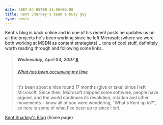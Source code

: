 ```yaml
---
date: 2007-04-05T08:13:00+00:00
title: Kent Sharkey's been a busy guy
type: posts
---
```

Kent's blog is back online and in one of his recent posts he updates us on all the projects he's been working since he left Microsoft (where we were both working at MSDN as content strategists)... tons of cool stuff, definitely worth reading through and following some links.

> ##### Wednesday, April 04, 2007 [#](http://www.acmebinary.com/blog/archive/2007/04/04.aspx)
>
> ###### [What has been occupying my time](http://www.acmebinary.com/blog/archive/2007/04/04/256.aspx)
>
> It's been about a nice round 17 months (give or take) since I left Microsoft. Since then, Microsoft shipped some software, people have argued, and the world continues its revolution, rotation and other movements.
> I know all of you were wondering, "What's Kent up to?", so here is some of what I've been up to since I left.

[Kent Sharkey's Blog](http://www.acmebinary.com/blog/Default.aspx) (home page)

